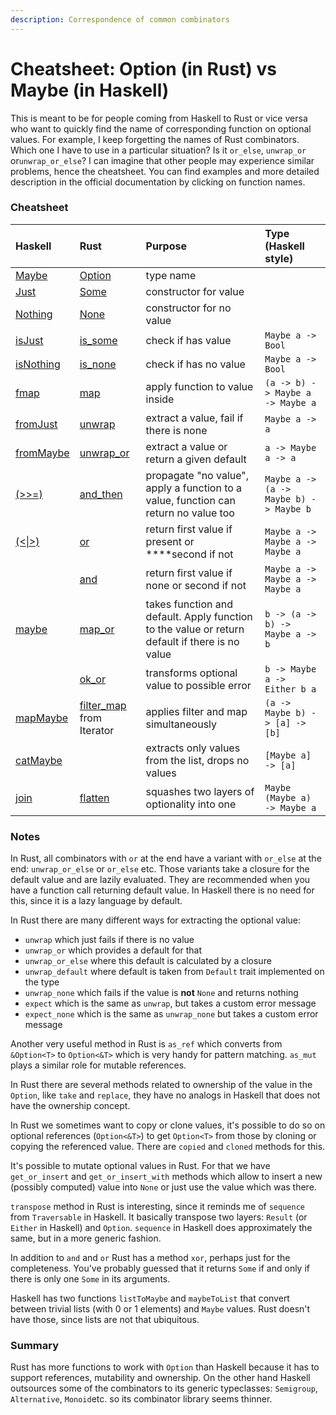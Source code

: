 ```yaml
---
description: Correspondence of common combinators
---
```


# Cheatsheet: Option \(in Rust\) vs Maybe \(in Haskell\)

This is meant to be for people coming from Haskell to Rust or vice versa who want to quickly find the name of corresponding function on optional values. For example, I keep forgetting the names of Rust combinators. Which one I have to use in a particular situation? Is it `or_else`, `unwrap_or` or`unwrap_or_else`? I can imagine that other people may experience similar problems, hence the cheatsheet. You can find examples and more detailed description in the official documentation by clicking on function names.

### Cheatsheet

| Haskell | Rust | Purpose | Type \(Haskell style\) |
| :--- | :--- | :--- | :--- |
| [Maybe](http://hackage.haskell.org/package/base-4.12.0.0/docs/Data-Maybe.html#t:Maybe) | [Option](https://doc.rust-lang.org/std/option/enum.Option.html) | type name |  |
| [Just](http://hackage.haskell.org/package/base-4.12.0.0/docs/Data-Maybe.html#v:Just) | [Some](https://doc.rust-lang.org/std/option/enum.Option.html#variant.Some) | constructor for value |  |
| [Nothing](http://hackage.haskell.org/package/base-4.12.0.0/docs/Data-Maybe.html#v:Nothing) | [None](https://doc.rust-lang.org/std/option/enum.Option.html#variant.None) | constructor for no value |  |
| [isJust](http://hackage.haskell.org/package/base-4.12.0.0/docs/Data-Maybe.html#v:isJust) | [is\_some](https://doc.rust-lang.org/std/option/enum.Option.html#method.is_some) | check if has value | `Maybe a -> Bool` |
| [isNothing](http://hackage.haskell.org/package/base-4.12.0.0/docs/Data-Maybe.html#v:isNothing) | [is\_none](https://doc.rust-lang.org/std/option/enum.Option.html#method.is_none) | check if has no value | `Maybe a -> Bool` |
| [fmap](https://hackage.haskell.org/package/base-4.12.0.0/docs/Data-Functor.html#v:fmap) | [map](https://doc.rust-lang.org/std/option/enum.Option.html#method.map) |  apply function to value inside | `(a -> b) -> Maybe a -> Maybe a` |
| [fromJust](http://hackage.haskell.org/package/base-4.12.0.0/docs/Data-Maybe.html#v:fromJust) | [unwrap](https://doc.rust-lang.org/std/option/enum.Option.html#method.unwrap) | extract a value, fail if there is none | `Maybe a -> a` |
| [fromMaybe](http://hackage.haskell.org/package/base-4.12.0.0/docs/Data-Maybe.html#v:fromMaybe) | [unwrap\_or](https://doc.rust-lang.org/std/option/enum.Option.html#method.unwrap_or) | extract a value or return a given default | `a -> Maybe a -> a` |
| [\(&gt;&gt;=\)](https://hackage.haskell.org/package/base-4.12.0.0/docs/Control-Monad.html#v:-62--62--61-) | [and\_then](https://doc.rust-lang.org/std/option/enum.Option.html#method.and_then) | propagate "no value", apply a function to a value, function can return no value too | `Maybe a -> (a -> Maybe b) -> Maybe b` |
| [\(&lt;\|&gt;\)](https://hackage.haskell.org/package/base-4.12.0.0/docs/Control-Applicative.html#v:-60--124--62-) | [or](https://doc.rust-lang.org/std/option/enum.Option.html#method.or) | return first value if present or ****second if not | `Maybe a -> Maybe a -> Maybe a` |
|  | [and](https://doc.rust-lang.org/std/option/enum.Option.html#method.and) | return first value if none or second if not | `Maybe a -> Maybe a -> Maybe a` |
| [maybe](http://hackage.haskell.org/package/base-4.12.0.0/docs/Data-Maybe.html#v:maybe) | [map\_or](https://doc.rust-lang.org/std/option/enum.Option.html#method.map_or) | takes function and default. Apply function to the value or return default if there is no value | `b -> (a -> b) -> Maybe a -> b` |
|  | [ok\_or](https://doc.rust-lang.org/std/option/enum.Option.html#method.ok_or) | transforms optional value to possible error | `b -> Maybe a -> Either b a` |
| [mapMaybe](http://hackage.haskell.org/package/base-4.12.0.0/docs/Data-Maybe.html#v:mapMaybe) | [filter\_map](https://doc.rust-lang.org/std/iter/trait.Iterator.html#method.filter_map) from Iterator | applies filter and map simultaneously | `(a -> Maybe b) -> [a] -> [b]` |
| [catMaybe](http://hackage.haskell.org/package/base-4.12.0.0/docs/Data-Maybe.html#v:catMaybe) |  | extracts only values from the list, drops no values | `[Maybe a] -> [a]` |
| [join](https://hackage.haskell.org/package/base-4.12.0.0/docs/Control-Monad.html#v:join) | [flatten](https://doc.rust-lang.org/std/option/enum.Option.html#method.flatten) | squashes two layers of optionality into one | `Maybe (Maybe a) -> Maybe a` |

### Notes

In Rust, all combinators with `or` at the end have a variant with `or_else` at the end: `unwrap_or_else` or `or_else` etc. Those variants take a closure for the default value and are lazily evaluated. They are recommended when you have a function call returning default value. In Haskell there is no need for this, since it is a lazy language by default.

In Rust there are many different ways for extracting the optional value:  

* `unwrap` which just fails if there is no value
* `unwrap_or` which provides a default for that
* `unwrap_or_else` where this default is calculated by a closure
* `unwrap_default` where default is taken from `Default` trait implemented on the type
* `unwrap_none` which fails if the value is **not** `None` and returns nothing
* `expect` which is the same as `unwrap`, but takes a custom error message
* `expect_none` which is the same as `unwrap_none` but takes a custom error message

Another very useful method in Rust is `as_ref` which converts from `&Option<T>` to `Option<&T>` which is very handy for pattern matching. `as_mut` plays a similar role for mutable references.

In Rust there are several methods related to ownership of the value in the `Option`, like `take` and `replace`, they have no analogs in Haskell that does not have the ownership concept.

In Rust we sometimes want to copy or clone values, it's possible to do so on optional references \(`Option<&T>`\) to get `Option<T>` from those by cloning or copying the referenced value. There are `copied` and `cloned` methods for this.

It's possible to mutate optional values in Rust. For that we have `get_or_insert` and `get_or_insert_with` methods which allow to insert a new \(possibly computed\) value into `None` or just use the value which was there.

`transpose` method in Rust is interesting, since it reminds me of `sequence` from `Traversable` in Haskell. It basically transpose two layers: `Result` \(or `Either` in Haskell\) and `Option`. `sequence` in Haskell does approximately the same, but in a more generic fashion.

In addition to `and` and `or` Rust has a method `xor`, perhaps just for the completeness. You've probably guessed that it returns `Some` if and only if there is only one `Some` in its arguments.

Haskell has two functions `listToMaybe` and `maybeToList` that convert between trivial lists \(with 0 or 1 elements\) and `Maybe` values. Rust doesn't have those, since lists are not that ubiquitous.

### Summary

Rust has more functions to work with `Option` than Haskell because it has to support references, mutability and ownership. On the other hand Haskell outsources some of the combinators to its generic typeclasses: `Semigroup`, `Alternative`, `Monoid`etc. so its combinator library seems thinner.

